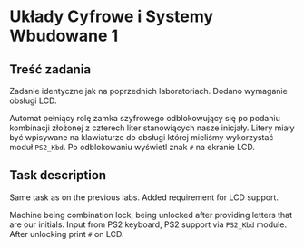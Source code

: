 # Układy Cyfrowe i Systemy Wbudowane 1
## Treść zadania

Zadanie identyczne jak na poprzednich laboratoriach. Dodano wymaganie obsługi LCD.

Automat pełniący rolę zamka szyfrowego odblokowujący się po podaniu kombinacji złożonej z czterech liter stanowiących nasze inicjały. Litery miały być wpisywane na klawiaturze do obsługi której mieliśmy wykorzystać moduł `PS2_Kbd`. Po odblokowaniu wyświetl znak `#` na ekranie LCD.

## Task description

Same task as on the previous labs. Added requirement for LCD support.

Machine being combination lock, being unlocked after providing letters that are our initials. Input from PS2 keyboard, PS2 support via `PS2_Kbd` module. After unlocking print `#` on LCD.
